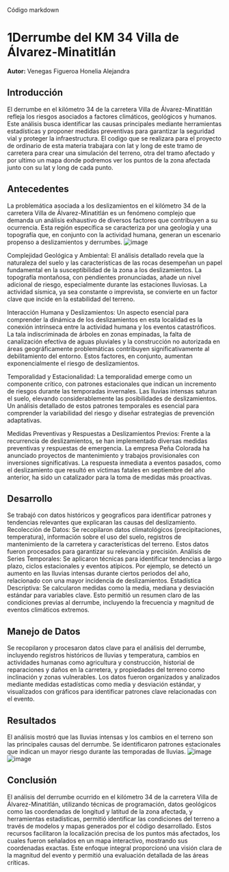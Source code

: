 Código markdown
# 1Derrumbe del KM 34 Villa de Álvarez-Minatitlán
**Autor:** Venegas Figueroa Honelia Alejandra

## Introducción
El derrumbe en el kilómetro 34 de la carretera Villa de Álvarez-Minatitlán refleja los riesgos asociados a factores climáticos,
geológicos y humanos. Este análisis busca identificar las causas principales mediante herramientas estadísticas y proponer 
medidas preventivas para garantizar la seguridad vial y proteger la infraestructura. El codigo que se realizara para el proyecto de ordinario
de esta materia trabajara con lat y long de este tramo de carretera para crear una simulación del terreno, otra del tramo afectado y por ultimo 
un mapa donde podremos ver los puntos de la zona afectada junto con su lat y long de cada punto.

## Antecedentes
La problemática asociada a los deslizamientos en el kilómetro 34 de la carretera Villa de Álvarez-Minatitlán es un fenómeno 
complejo que demanda un análisis exhaustivo de diversos factores que contribuyen a su ocurrencia. Esta región específica se 
caracteriza por una geología y una topografía que, en conjunto con la actividad humana, generan un escenario propenso a 
deslizamientos y derrumbes.
![image](https://github.com/user-attachments/assets/d87e3472-b10a-4444-981a-b2217f015ebe)

Complejidad Geológica y Ambiental:
El análisis detallado revela que la naturaleza del suelo y las características de las
rocas desempeñan un papel fundamental en la susceptibilidad de la zona a los
deslizamientos. La topografía montañosa, con pendientes pronunciadas, añade un
nivel adicional de riesgo, especialmente durante las estaciones lluviosas. La
actividad sísmica, ya sea constante o imprevista, se convierte en un factor clave
que incide en la estabilidad del terreno.

Interacción Humana y Deslizamientos:
Un aspecto esencial para comprender la dinámica de los deslizamientos en esta
localidad es la conexión intrínseca entre la actividad humana y los eventos
catastróficos. La tala indiscriminada de árboles en zonas empinadas, la falta de
canalización efectiva de aguas pluviales y la construcción no autorizada en áreas
geográficamente problemáticas contribuyen significativamente al debilitamiento del
entorno. Estos factores, en conjunto, aumentan exponencialmente el riesgo de
deslizamientos.

Temporalidad y Estacionalidad:
La temporalidad emerge como un componente crítico, con patrones estacionales
que indican un incremento de riesgos durante las temporadas invernales. Las
lluvias intensas saturan el suelo, elevando considerablemente las posibilidades de
deslizamientos. Un análisis detallado de estos patrones temporales es esencial
para comprender la variabilidad del riesgo y diseñar estrategias de prevención
adaptativas.

Medidas Preventivas y Respuestas a Deslizamientos Previos:
Frente a la recurrencia de deslizamientos, se han implementado diversas medidas
preventivas y respuestas de emergencia. La empresa Peña Colorada ha
anunciado proyectos de mantenimiento y trabajos provisionales con inversiones
significativas. La respuesta inmediata a eventos pasados, como el deslizamiento
que resultó en víctimas fatales en septiembre del año anterior, ha sido un
catalizador para la toma de medidas más proactivas.



## Desarrollo
Se trabajó con datos históricos y geograficos para identificar patrones y tendencias relevantes que explicaran las causas del deslizamiento.
Recolección de Datos:
Se recopilaron datos climatológicos (precipitaciones, temperatura), información sobre el uso del suelo, registros de mantenimiento
de la carretera y características del terreno. Estos datos fueron procesados para garantizar su relevancia y precisión.
Análisis de Series Temporales:
Se aplicaron técnicas para identificar tendencias a largo plazo, ciclos estacionales y eventos atípicos. Por ejemplo, se detectó 
un aumento en las lluvias intensas durante ciertos periodos del año, relacionado con una mayor incidencia de deslizamientos.
Estadística Descriptiva:
Se calcularon medidas como la media, mediana y desviación estándar para variables clave. Esto permitió un resumen claro de las 
condiciones previas al derrumbe, incluyendo la frecuencia y magnitud de eventos climáticos extremos.


## Manejo de Datos
Se recopilaron y procesaron datos clave para el análisis del derrumbe, incluyendo registros históricos de lluvias y temperatura, 
cambios en actividades humanas como agricultura y construcción, historial de reparaciones y daños en la carretera, y propiedades 
del terreno como inclinación y zonas vulnerables. Los datos fueron organizados y analizados mediante medidas estadísticas como 
media y desviación estándar, y visualizados con gráficos para identificar patrones clave relacionadas con el evento.

## Resultados
El análisis mostró que las lluvias intensas y los cambios en el terreno son las principales causas del derrumbe. Se identificaron
patrones estacionales que indican un mayor riesgo durante las temporadas de lluvias. 
![image](https://github.com/user-attachments/assets/548fdbba-02a4-4b22-b1df-321de8f894fd)
![image](https://github.com/user-attachments/assets/12d25150-23e8-4790-ae01-06c10d03c1ac)

## Conclusión
El análisis del derrumbe ocurrido en el kilómetro 34 de la carretera Villa de Álvarez-Minatitlán, utilizando técnicas de programación, datos geológicos como las coordenadas de longitud y latitud de la zona afectada, y herramientas estadísticas, permitió identificar las condiciones del terreno a través de modelos y mapas generados por el código desarrollado. Estos recursos facilitaron la localización precisa de los puntos más afectados, los cuales fueron señalados en un mapa interactivo, mostrando sus coordenadas exactas. Este enfoque integral proporcionó una visión clara de la magnitud del evento y permitió una evaluación detallada de las áreas críticas.
